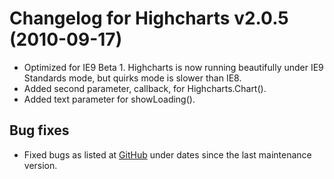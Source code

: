 # Changelog for Highcharts v2.0.5 (2010-09-17)
        
- Optimized for IE9 Beta 1. Highcharts is now running beautifully under IE9 Standards mode, but quirks mode is slower than IE8.
- Added second parameter, callback, for Highcharts.Chart().
- Added text parameter for showLoading().

## Bug fixes
- Fixed bugs as listed at [GitHub](http://github.com/highslide-software/highcharts.com/commits/master) under dates since the last maintenance version.